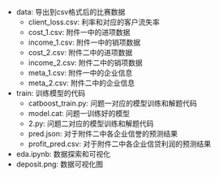 - data: 导出到csv格式后的比赛数据
    - client_loss.csv: 利率和对应的客户流失率
    - cost_1.csv: 附件一中的进项数据
    - income_1.csv: 附件一中的销项数据
    - cost_2.csv: 附件二中的进项数据
    - income_2.csv: 附件二中的销项数据
    - meta_1.csv: 附件一中的企业信息
    - meta_2.csv: 附件二中的企业信息
- train: 训练模型的代码
    - catboost_train.py: 问题一对应的模型训练和解题代码
    - model.cat: 问题一训练好的模型
    - 2.py: 问题二对应的模型训练和解题代码
    - pred.json: 对于附件二中各企业信誉的预测结果
    - profit_pred.csv: 对于附件二中各企业信贷利润的预测结果
- eda.ipynb: 数据探索和可视化
- deposit.png: 数据可视化图
